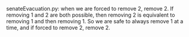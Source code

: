 senateEvacuation.py: when we are forced to remove 2, remove 2. If removing 1 and 2 are both possible, then removing 2 is equivalent to removing 1 and then removing 1. So we are safe to always remove 1 at a time, and if forced to remove 2, remove 2. 
